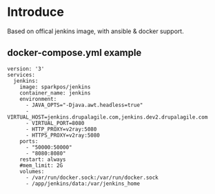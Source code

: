 # Introduce
Based on offical jenkins image, with ansible & docker support.

## docker-compose.yml example
```
version: '3'
services:
  jenkins:
    image: sparkpos/jenkins
    container_name: jenkins
    environment:
      - JAVA_OPTS="-Djava.awt.headless=true"
      - VIRTUAL_HOST=jenkins.drupalagile.com,jenkins.dev2.drupalagile.com
      - VIRTUAL_PORT=8080
      - HTTP_PROXY=v2ray:5080
      - HTTPS_PROXY=v2ray:5080
    ports:
      - "50000:50000"
      - "8080:8080"
    restart: always
    #mem_limit: 2G
    volumes:
      - /var/run/docker.sock:/var/run/docker.sock
      - /app/jenkins/data:/var/jenkins_home
  ```
